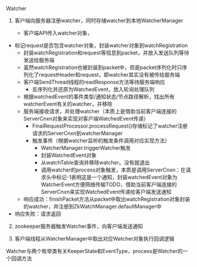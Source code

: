 Watcher

1. 客户端向服务器注册watcher，同时存储watcher到本地WatcherManager

   - 客户端API传入watcher对象，
- 标记request是否包含watcher对象，封装watcher对象到watchRegistration
   - 封装watchRegistration和request等信息到packet，并放入发送队列等待发送给服务端
  - 虽然watchRegistration也被封装到packet中，但是packet序列化时只序列化了requestHeader和request，即watcher其实没有被传给服务端
   - 客户端SendThread线程的readResponse方法等待服务端响应
     - 反序列化并还原为WatchedEvent，放入轮询处理队列
  - 根据watchedEvent的事件类型/通知状态/节点路径解析，找出所有watcherEvent有关的watcher，并移除
   - 服务端接收请求，并处理watcher（本质上是借助当前客户端连接的ServerCnxn对象来实现对客户端WatchedEvent传递）
     - FinalRequestProcessor.processRequest()存储标记了watcher注册请求的ServerCnxn到watcherManager
     - 触发事件（根据watcher监听的触发条件调用对应实现方法）
       - WatcherManager.triggerWatcher触发
       - 封装WatchedEvent对象
       - 从watchTable查询并移除watcher。没有就退出
       - 调用watcher的process对象触发，本质是调用ServerCnxn：在请求头中标记-1表明这是一个通知，封装watchedEvent对象为WatcherEvent方便网络传输TODO，借助当前客户端连接的ServerCnxn来实现WatchedEvent传递给客户端发送通知
   - 响应成功：finishPacket方法从packet中取出watchRegistration对象封装的watcher，并注册到ZkWatchManager.defaultManager中
- 响应失败：请求返回
   
2. zookeeper服务器触发Watcher事件，向客户端发送通知

3. 客户端线程从WatcherManager中取出对应Watcher对象执行回调逻辑

Watcher与两个枚举类有关KeeperState和EventType，process是Watcher的一个回调方法